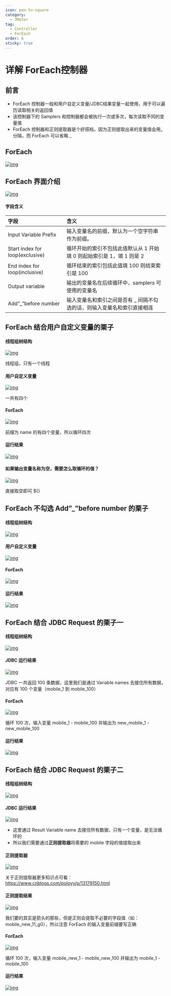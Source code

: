 ```yaml
---
icon: pen-to-square
category:
  - JMeter
tag:
  - Controller
  - ForEach
order: 6
sticky: true
---
```




# 详解 ForEach控制器

## 前言

- ForEach 控制器一般和用户自定义变量/JDBC结果变量一起使用，用于可以遍历读取相关的返回值
- 该控制器下的 Samplers 和控制器都会被执行一次或多次，每次读取不同的变量值
- ForEach 控制器和正则提取器是个好搭档，因为正则提取出来的变量值会用_分隔，而 ForEach 可以省略 _ 

 

## ForEach

[![img](/assets/jmeter/1896874-20200703141347472-1283755239.png)](https://img2020.cnblogs.com/blog/1896874/202007/1896874-20200703141347472-1283755239.png)

 

## ForEach 界面介绍

[![img](/assets/jmeter/1896874-20200703141351108-1518404042.png)](https://img2020.cnblogs.com/blog/1896874/202007/1896874-20200703141351108-1518404042.png)

 

#### 字段含义

| 字段                            | 含义                                                         |
| :------------------------------ | :----------------------------------------------------------- |
| Input Variable Prefix           | 输入变量名的前缀，默认为一个空字符串作为前缀。               |
| Start index for loop(exclusive) | 循环开始的索引不包括此值默认从 1 开始填 0 则起始索引是 1，填 1 则是 2 |
| End index for loop(inclusive)   | 循环结束的索引包括此值填 100 则结束索引是 100                |
| Output variable                 | 输出的变量名在后续循环中，samplers 可使用的变量名            |
| Add”_”before number             | 输入变量名和索引之间是否有 _ 间隔不勾选的话，则输入变量名和索引直接相连 |

 

## ForEach 结合用户自定义变量的栗子

#### 线程组树结构

[![img](/assets/jmeter/1896874-20200703165202855-1570244898.png)](https://img2020.cnblogs.com/blog/1896874/202007/1896874-20200703165202855-1570244898.png)

线程组，只有一个线程

 

#### 用户自定义变量

[![img](/assets/jmeter/1896874-20200703165207103-1988572958.png)](https://img2020.cnblogs.com/blog/1896874/202007/1896874-20200703165207103-1988572958.png)

一共有四个

 

#### ForEach

[![img](/assets/jmeter/1896874-20200703165212845-471223986.png)](https://img2020.cnblogs.com/blog/1896874/202007/1896874-20200703165212845-471223986.png)

前缀为 name 的有四个变量，所以循环四次

 

#### 运行结果

[![img](/assets/jmeter/1896874-20200703165218112-2084651568.png)](https://img2020.cnblogs.com/blog/1896874/202007/1896874-20200703165218112-2084651568.png)

 

#### 如果输出变量名称为空，需要怎么取循环的值？

[![img](/assets/jmeter/1896874-20200703165704757-1366572034.png)](https://img2020.cnblogs.com/blog/1896874/202007/1896874-20200703165704757-1366572034.png)

直接取空即可 ${} 

 

## ForEach 不勾选 Add”_”before number 的栗子

#### 线程组树结构

[![img](/assets/jmeter/1896874-20200703165202855-1570244898.png)](https://img2020.cnblogs.com/blog/1896874/202007/1896874-20200703165202855-1570244898.png)

 

#### 用户自定义变量

[![img](/assets/jmeter/1896874-20200703171227636-721346752.png)](https://img2020.cnblogs.com/blog/1896874/202007/1896874-20200703171227636-721346752.png)

 

#### ForEach

[![img](/assets/jmeter/1896874-20200703165212845-471223986.png)](https://img2020.cnblogs.com/blog/1896874/202007/1896874-20200703165212845-471223986.png)

 

#### 运行结果

[![img](/assets/jmeter/1896874-20200703171233276-947313724.png)](https://img2020.cnblogs.com/blog/1896874/202007/1896874-20200703171233276-947313724.png)

 

## ForEach 结合 JDBC Request 的栗子一

#### 线程组树结构

[![img](/assets/jmeter/1896874-20200703170616294-1266049532.png)](https://img2020.cnblogs.com/blog/1896874/202007/1896874-20200703170616294-1266049532.png)

 

#### JDBC 运行结果

[![img](/assets/jmeter/1896874-20200703170621282-1283836304.png)](https://img2020.cnblogs.com/blog/1896874/202007/1896874-20200703170621282-1283836304.png)

JDBC 一共返回 100 条数据，这里我们是通过 Variable names 去接住所有数据，对应有 100 个变量（mobile_1 到 mobile_100）

 

#### ForEach

[![img](/assets/jmeter/1896874-20200703170706856-2045214002.png)](https://img2020.cnblogs.com/blog/1896874/202007/1896874-20200703170706856-2045214002.png)

循环 100 次，输入变量 mobile_1 - mobile_100 并输出为 new_mobile_1 - new_mobile_100

 

#### 运行结果

[![img](/assets/jmeter/1896874-20200703170811880-1788937199.png)](https://img2020.cnblogs.com/blog/1896874/202007/1896874-20200703170811880-1788937199.png)

 

## ForEach 结合 JDBC Request 的栗子二

#### 线程组树结构

[![img](/assets/jmeter/1896874-20200703171319541-285272099.png)](https://img2020.cnblogs.com/blog/1896874/202007/1896874-20200703171319541-285272099.png)

 

#### JDBC 运行结果

[![img](/assets/jmeter/1896874-20200703171455111-2125012031.png)](https://img2020.cnblogs.com/blog/1896874/202007/1896874-20200703171455111-2125012031.png)

- 这里通过 Result Variable name 去接住所有数据，只有一个变量，是无法循环的
- 所以我们需要通过**正则提取器**将需要的 mobile 字段的值提取出来

 

#### 正则提取器

[![img](/assets/jmeter/1896874-20200703172004302-1964600823.png)](https://img2020.cnblogs.com/blog/1896874/202007/1896874-20200703172004302-1964600823.png)

关于正则提取器更多知识点可看：https://www.cnblogs.com/poloyy/p/13179150.html

 

#### 正则提取结果

[![img](/assets/jmeter/1896874-20200703172128888-1272428248.png)](https://img2020.cnblogs.com/blog/1896874/202007/1896874-20200703172128888-1272428248.png)

我们要的其实是箭头的那些，但是正则会提取不必要的字段值（如：mobile_new_11_g0），所以注意 ForEach 的输入变量前缀要写正确

 

#### ForEach

[![img](/assets/jmeter/1896874-20200703172300840-1888884591.png)](https://img2020.cnblogs.com/blog/1896874/202007/1896874-20200703172300840-1888884591.png)

循环 100 次，输入变量 mobile_new_1 - mobile_new_100 并输出为 mobile_1 - mobile_100

 

#### 运行结果

[![img](/assets/jmeter/1896874-20200703172308303-730237368.png)](https://img2020.cnblogs.com/blog/1896874/202007/1896874-20200703172308303-730237368.png)